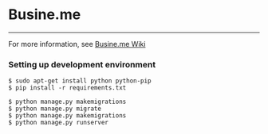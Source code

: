 # Busine.me
---

For more information, see [Busine.me Wiki](https://github.com/msfernandes/busine.me/wiki)

### Setting up development environment

```
$ sudo apt-get install python python-pip
$ pip install -r requirements.txt
```

```
$ python manage.py makemigrations
$ python manage.py migrate
$ python manage.py makemigrations
$ python manage.py runserver
```
